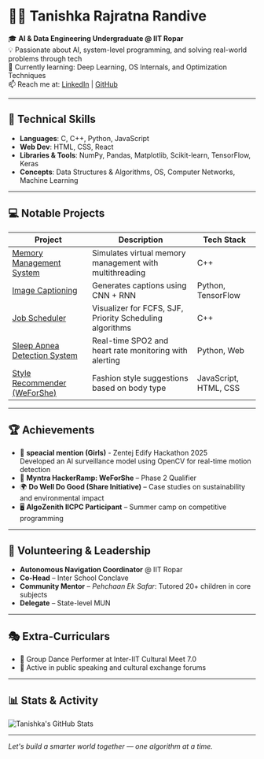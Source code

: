 # 👩‍💻 Tanishka Rajratna Randive

🎓 **AI & Data Engineering Undergraduate @ IIT Ropar**  
💡 Passionate about AI, system-level programming, and solving real-world problems through tech  
🌱 Currently learning: Deep Learning, OS Internals, and Optimization Techniques  
📫 Reach me at: [LinkedIn](https://www.linkedin.com/in/tanishka-randive-42639b275/) | [GitHub](https://github.com/Tanishka15)

---

## 🔧 Technical Skills

- **Languages**: C, C++, Python, JavaScript  
- **Web Dev**: HTML, CSS, React  
- **Libraries & Tools**: NumPy, Pandas, Matplotlib, Scikit-learn, TensorFlow, Keras  
- **Concepts**: Data Structures & Algorithms, OS, Computer Networks, Machine Learning  

---

## 💻 Notable Projects

| Project | Description | Tech Stack |
|--------|-------------|------------|
| [Memory Management System](https://github.com/Tanishka15/Memory-Management-System-multithreading-) | Simulates virtual memory management with multithreading | C++ |
| [Image Captioning](https://github.com/Tanishka15/Image-captioning) | Generates captions using CNN + RNN | Python, TensorFlow |
| [Job Scheduler](https://github.com/Tanishka15/Job-Scheduler) | Visualizer for FCFS, SJF, Priority Scheduling algorithms | C++ |
| [Sleep Apnea Detection System](https://github.com/Tanishka15/Sleep-apnea-detection-system/tree/main) | Real-time SPO2 and heart rate monitoring with alerting | Python, Web |
| [Style Recommender (WeForShe)](https://github.com/Tanishka15/Shecoders) | Fashion style suggestions based on body type | JavaScript, HTML, CSS |

---

## 🏆 Achievements

- 🥇 **speacial mention (Girls)** - Zentej Edify Hackathon 2025  
  Developed an AI surveillance model using OpenCV for real-time motion detection  
- 🏅 **Myntra HackerRamp: WeForShe** – Phase 2 Qualifier  
- 🌍 **Do Well Do Good (Share Initiative)** – Case studies on sustainability and environmental impact  
- 🖥️ **AlgoZenith IICPC Participant** – Summer camp on competitive programming

---

## 🤝 Volunteering & Leadership

- **Autonomous Navigation Coordinator** @ IIT Ropar  
- **Co-Head** – Inter School Conclave  
- **Community Mentor** – *Pehchaan Ek Safar*: Tutored 20+ children in core subjects  
- **Delegate** – State-level MUN  

---

## 🎭 Extra-Curriculars

- 💃 Group Dance Performer at Inter-IIT Cultural Meet 7.0  
- 🎤 Active in public speaking and cultural exchange forums  

---

## 📊 Stats & Activity

![Tanishka's GitHub Stats](https://github-readme-stats.vercel.app/api?username=Tanishka15&show_icons=true&theme=radical)

---

*Let's build a smarter world together — one algorithm at a time.*
